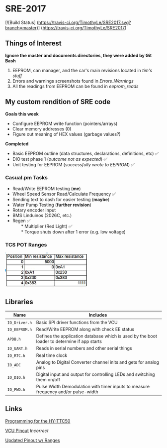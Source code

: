 # SRE-2017

[![Build Status] (https://travis-ci.org/TimothyLe/SRE2017.svg?branch=master)] (https://travis-ci.org/TimothyLe/SRE2017)

## Things of Interest
**Ignore the master and documents directories, they were added by Git Bash**  
1. EEPROM, can manager, and the car's main revisions located in *tim's stuff*  
2. Errors and warnings screenshots found in *Errors_Warnings*   
3. All the readings from EEPROM can be found in *eeprom_reads*   

## My custom rendition of SRE code  
**Goals this week**  
* Configure EEPROM write function (pointers/arrays)  
* Clear memory addresses (0)  
* Figure out meaning of HEX values (garbage values?)  

**Completed**
* Basic EEPROM outline (data structures, declarations, definitions, etc) :white_check_mark:  
* DIO test phase 1 (*outcome not as expected*) :white_check_mark:  
* Unit testing for EEPROM (*successfully wrote to EEPROM*) :white_check_mark:  

### Casual.pm Tasks
* Read/Write EEPROM testing (__me__)  
* Wheel Speed Sensor Read/Calculate Frequency :white_check_mark:  
* Sending text to dash for easier testing (__maybe__)  
* Water Pump Testing (__further revision__)  
* Rotary encoder input   
* BMS Linduinos (2026C, etc.)   
* Regen :white_check_mark:  
&nbsp;&nbsp;&nbsp;&nbsp;&nbsp;&nbsp; * Multiplier (Red Light) :white_check_mark:  
&nbsp;&nbsp;&nbsp;&nbsp;&nbsp;&nbsp; * Torque shuts down after 1 error (e.g. low voltage)  

### TCS POT Ranges
![POT ranges](https://github.com/TimothyLe/SRE2017/blob/master/tim_stuff/potranges.JPG)

## Libraries
| Name | Includes | 
| ---- | -------- |
|`IO_Driver.h`|  Basic SPI driver functions from the VCU                                                      |
|`IO_EEPROM.h`|  Read/Write EEPROM along with check EE status                                                 |
|`APDB.h`     |  Defines the application database which is used by the boot loader to determine if app starts |
|`IO_UART.h`  |  Reads in serial numbers and other serial things                                              |
|`IO_RTC.h`   |  Real time clock                                                                              |
|`IO_ADC`     |  Analog to Digital Converter channel inits and gets for analog pins                           |
|`IO_DIO.h`   |  Digital input and output for controlling LEDs and switching them on/off                      |
|`IO_PWD.h`   |  Pulse Width Demodulation with timer inputs to measure frequency and/or pulse-width           |

## Links
[Programming for the HY-TTC50](http://1drv.ms/1NQUppu)

[VCU Pinout](https://1drv.ms/x/s!Avhc248Pj7v5gt4A6qt_feUsrY_taA) *Incorrect*

[Updated Pinout w/ Ranges](https://app.box.com/s/b72z2jhthd8sobolhyxe6k7jv8ms0adg)
